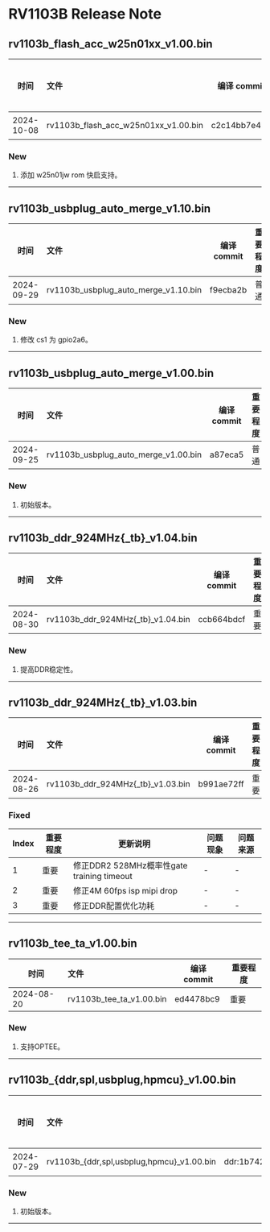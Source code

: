# RV1103B Release Note

## rv1103b_flash_acc_w25n01xx_v1.00.bin

| 时间       | 文件                                     | 编译 commit | 重要程度 |
| ---------- | :--------------------------------------- | ----------- | -------- |
| 2024-10-08 | rv1103b_flash_acc_w25n01xx_v1.00.bin        | c2c14bb7e419  | 重要     |

### New

1. 添加 w25n01jw rom 快启支持。

------

## rv1103b_usbplug_auto_merge_v1.10.bin

| 时间       | 文件                               | 编译 commit                                    | 重要程度 |
| ---------- | :--------------------------------- | ---------------------------------------------- | -------- |
| 2024-09-29 | rv1103b_usbplug_auto_merge_v1.10.bin | f9ecba2b | 普通     |

### New

1. 修改 cs1 为 gpio2a6。

------

## rv1103b_usbplug_auto_merge_v1.00.bin

| 时间       | 文件                               | 编译 commit                                    | 重要程度 |
| ---------- | :--------------------------------- | ---------------------------------------------- | -------- |
| 2024-09-25 | rv1103b_usbplug_auto_merge_v1.00.bin | a87eca5 | 普通     |

### New

1. 初始版本。

------

## rv1103b_ddr_924MHz{_tb}_v1.04.bin

| 时间       | 文件                                     | 编译 commit | 重要程度 |
| ---------- | :--------------------------------------- | ----------- | -------- |
| 2024-08-30 | rv1103b_ddr_924MHz{_tb}_v1.04.bin        | ccb664bdcf  | 重要     |

### New

1. 提高DDR稳定性。

------

## rv1103b_ddr_924MHz{_tb}_v1.03.bin

| 时间       | 文件                                     | 编译 commit | 重要程度 |
| ---------- | :--------------------------------------- | ----------- | -------- |
| 2024-08-26 | rv1103b_ddr_924MHz{_tb}_v1.03.bin        | b991ae72ff | 重要     |

### Fixed

| Index | 重要程度 | 更新说明                                   | 问题现象 | 问题来源 |
| ----- | -------- | ------------------------------------------ | -------- | -------- |
| 1     | 重要     | 修正DDR2 528MHz概率性gate training timeout | -        | -        |
| 2     | 重要     | 修正4M 60fps isp mipi drop                 | -        | -        |
| 3     | 重要     | 修正DDR配置优化功耗                        | -        | -        |

------

## rv1103b_tee_ta_v1.00.bin

| 时间       | 文件                     | 编译 commit | 重要程度 |
| ---------- | :----------------------- | ----------- | -------- |
| 2024-08-20 | rv1103b_tee_ta_v1.00.bin | ed4478bc9   | 重要     |

### New

1. 支持OPTEE。

------

## rv1103b_{ddr,spl,usbplug,hpmcu}_v1.00.bin

| 时间       | 文件                               | 编译 commit                                    | 重要程度 |
| ---------- | :--------------------------------- | ---------------------------------------------- | -------- |
| 2024-07-29 | rv1103b_{ddr,spl,usbplug,hpmcu}_v1.00.bin | ddr:1b742cd9d6#spl:3687236ab1c:usbplug:c53c564#rtt:3143c22c#hal:939ec3d5#battery_ipc:06ccc158 | 普通     |

### New

1. 初始版本。

------

